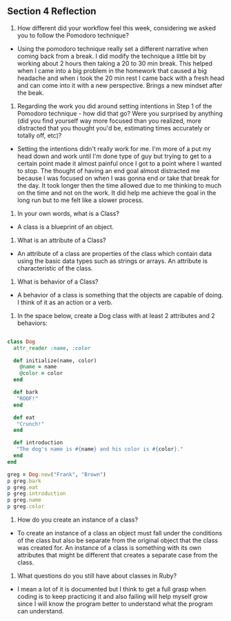 ## Section 4 Reflection

1. How different did your workflow feel this week, considering we asked you to follow the Pomodoro technique?

- Using the pomodoro technique really set a different narrative when coming back from a break. I did modify the technique a little bit by working about 2 hours then taking a 20 to 30 min break. This helped when I came into a big problem in the homework that caused a big headache and when i took the 20 min rest I came back with a fresh head and can come into it with a new perspective. Brings a new mindset after the beak.

1. Regarding the work you did around setting intentions in Step 1 of the Pomodoro technique - how did that go? Were you surprised by anything (did you find yourself way more focused than you realized, more distracted that you thought you'd be, estimating times accurately or totally off, etc)?

- Setting the intentions didn't really work for me. I'm more of a put my head down and work until I'm done type of guy but trying to get to a certain point made it almost painful once I got to a point where I wanted to stop. The thought of having an end goal almost distracted me because I was focused on when I was gonna end or take that break for the day. It took longer then the time allowed due to me thinking to much on the time and not on the work. It did help me achieve the goal in the long run but to me felt like a slower process.

1. In your own words, what is a Class?

- A class is a blueprint of an object.

1. What is an attribute of a Class?

- An attribute of a class are properties of the class which contain data using the basic data types such as strings or arrays. An attribute is characteristic of the class.

1. What is behavior of a Class?

- A behavior of a class is something that the objects are capable of doing. I think of it as an action or a verb.

1. In the space below, create a Dog class with at least 2 attributes and 2 behaviors:

```rb

class Dog
  attr_reader :name, :color

  def initialize(name, color)
    @name = name
    @color = color
  end

  def bark
   "ROOF!"
  end

  def eat
   "Crunch!"
  end

  def introduction
   "The dog's name is #{name} and his color is #{color}."
  end
end

greg = Dog.new("Frank", "Brown")
p greg.bark
p greg.eat
p greg.introduction
p greg.name
p greg.color

```

1. How do you create an instance of a class?

- To create an instance of a class an object must fall under the conditions of the class but also be separate from the original object that the class was created for. An instance of a class is something with its own attributes that might be different that creates a separate case from the class.

1. What questions do you still have about classes in Ruby?

- I mean a lot of it is documented but I think to get a full grasp when coding is to keep practicing it and also failing will help myself grow since I will know the program better to understand what the program can understand.
